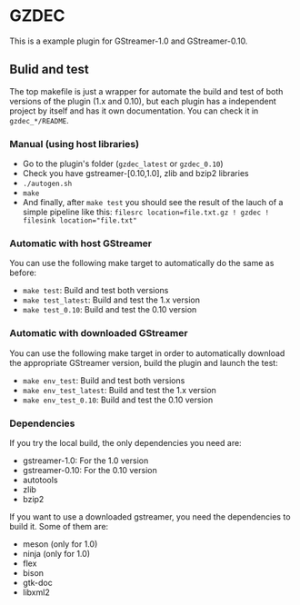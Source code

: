 GZDEC
=====

This is a example plugin for GStreamer-1.0 and GStreamer-0.10.

Bulid and test
--------------

The top makefile is just a wrapper for automate the build and test of both
versions of the plugin (1.x and 0.10), but each plugin has a independent project
by itself and has it own documentation. You can check it in `gzdec_*/README`.

### Manual (using host libraries)

* Go to the plugin's folder (`gzdec_latest` or `gzdec_0.10`)
* Check you have gstreamer-[0.10,1.0], zlib and bzip2 libraries
* `./autogen.sh`
* `make`
* And finally, after `make test` you should see the result of the lauch of a
  simple pipeline like this:
  `filesrc location=file.txt.gz ! gzdec ! filesink location="file.txt"`

### Automatic with host GStreamer

You can use the following make target to automatically do the same as before:

* `make test`:        Build and test both versions
* `make test_latest`: Build and test the 1.x version
* `make test_0.10`:   Build and test the 0.10 version

### Automatic with downloaded GStreamer

You can use the following make target in order to automatically download the
appropriate GStreamer version, build the plugin and launch the test:

* `make env_test`:        Build and test both versions
* `make env_test_latest`: Build and test the 1.x version
* `make env_test_0.10`:   Build and test the 0.10 version

### Dependencies

If you try the local build, the only dependencies you need are:
  * gstreamer-1.0: For the 1.0 version
  * gstreamer-0.10: For the 0.10 version
  * autotools
  * zlib
  * bzip2

If you want to use a downloaded gstreamer, you need the dependencies to build
it. Some of them are:
  * meson (only for 1.0)
  * ninja (only for 1.0)
  * flex
  * bison
  * gtk-doc
  * libxml2
